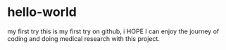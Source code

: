 # hello-world
my first try
this is my first try on github, i HOPE I can enjoy the journey of coding and doing medical research with this project. 
